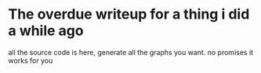 # The overdue writeup for a thing i did a while ago

all the source code is here, generate all the graphs you want. no promises it works for you
